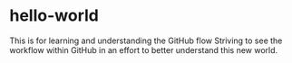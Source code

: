 # hello-world
This is for learning and understanding the GitHub flow
Striving to see the workflow within GitHub in an effort to better understand this new world.
